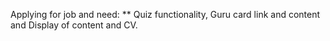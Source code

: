Applying for job and need:
** Quiz functionality, Guru card link and content and Display of content and CV.
